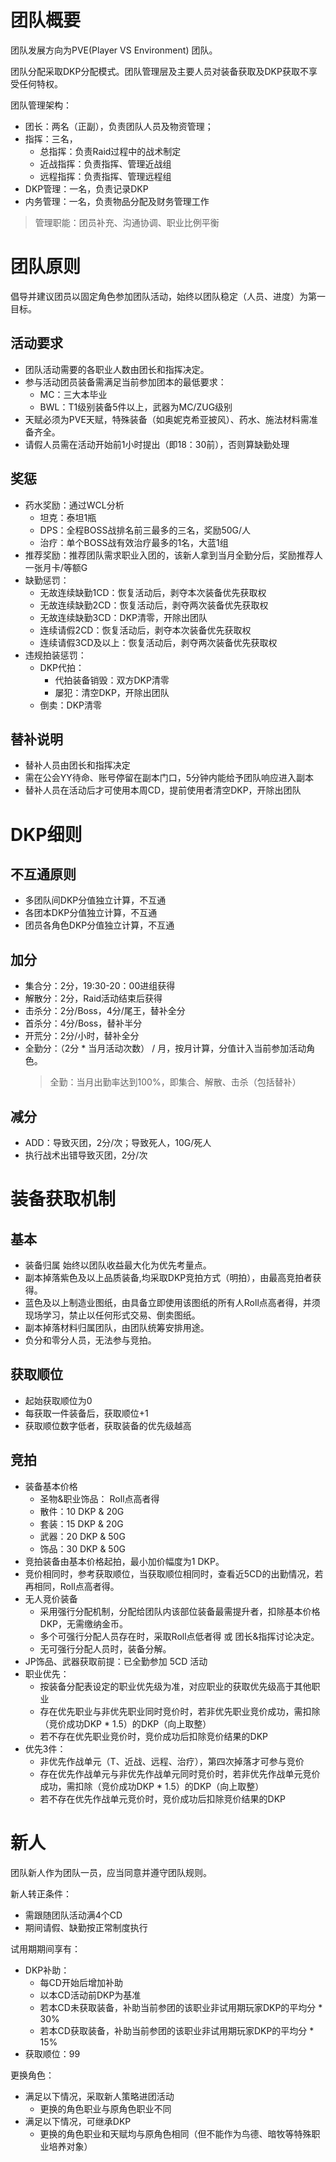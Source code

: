 # 团队概要
团队发展方向为PVE(Player VS Environment) 团队。

团队分配采取DKP分配模式。团队管理层及主要人员对装备获取及DKP获取不享受任何特权。

团队管理架构：
- 团长：两名（正副），负责团队人员及物资管理；
- 指挥：三名，
    - 总指挥：负责Raid过程中的战术制定
    - 近战指挥：负责指挥、管理近战组
    - 远程指挥：负责指挥、管理远程组
- DKP管理：一名，负责记录DKP
- 内务管理：一名，负责物品分配及财务管理工作

> 管理职能：团员补充、沟通协调、职业比例平衡

# 团队原则

倡导并建议团员以固定角色参加团队活动，始终以团队稳定（人员、进度）为第一目标。

## 活动要求

- 团队活动需要的各职业人数由团长和指挥决定。
- 参与活动团员装备需满足当前参加团本的最低要求：
    - MC：三大本毕业
    - BWL：T1级别装备5件以上，武器为MC/ZUG级别
- 天赋必须为PVE天赋，特殊装备（如奥妮克希亚披风）、药水、施法材料需准备齐全。
- 请假人员需在活动开始前1小时提出（即18：30前），否则算缺勤处理


## 奖惩
- 药水奖励：通过WCL分析
    - 坦克：泰坦1瓶
    - DPS：全程BOSS战排名前三最多的三名，奖励50G/人
    - 治疗：单个BOSS战有效治疗最多的1名，大蓝1组
- 推荐奖励：推荐团队需求职业入团的，该新人拿到当月全勤分后，奖励推荐人一张月卡/等额G
- 缺勤惩罚：
    - 无故连续缺勤1CD：恢复活动后，剥夺本次装备优先获取权
    - 无故连续缺勤2CD：恢复活动后，剥夺两次装备优先获取权
    - 无故连续缺勤3CD：DKP清零，开除出团队
    - 连续请假2CD：恢复活动后，剥夺本次装备优先获取权
    - 连续请假3CD及以上：恢复活动后，剥夺两次装备优先获取权
- 违规拍装惩罚：
    - DKP代拍：
        - 代拍装备销毁：双方DKP清零
        - 屡犯：清空DKP，开除出团队
    - 倒卖：DKP清零

## 替补说明
- 替补人员由团长和指挥决定
- 需在公会YY待命、账号停留在副本门口，5分钟内能给予团队响应进入副本
- 替补人员在活动后才可使用本周CD，提前使用者清空DKP，开除出团队

# DKP细则

## 不互通原则

* 多团队间DKP分值独立计算，不互通
* 各团本DKP分值独立计算，不互通
* 团员各角色DKP分值独立计算，不互通

 ## 加分
- 集合分：2分，19:30-20：00进组获得
- 解散分：2分，Raid活动结束后获得
- 击杀分：2分/Boss，4分/尾王，替补全分
- 首杀分：4分/Boss，替补半分
- 开荒分：2分/小时，替补全分
- 全勤分：（2分 * 当月活动次数） / 月，按月计算，分值计入当前参加活动角色。
    > 全勤：当月出勤率达到100%，即集合、解散、击杀（包括替补）

## 减分
- ADD：导致灭团，2分/次；导致死人，10G/死人
- 执行战术出错导致灭团，2分/次


# 装备获取机制

## 基本
- 装备归属 始终以团队收益最大化为优先考量点。
- 副本掉落紫色及以上品质装备,均采取DKP竞拍方式（明拍），由最高竞拍者获得。
- 蓝色及以上制造业图纸，由具备立即使用该图纸的所有人Roll点高者得，并须现场学习，禁止以任何形式交易、倒卖图纸。
- 副本掉落材料归属团队，由团队统筹安排用途。
- 负分和零分人员，无法参与竞拍。 

## 获取顺位
- 起始获取顺位为0
- 每获取一件装备后，获取顺位+1
- 获取顺位数字低者，获取装备的优先级越高


## 竞拍
- 装备基本价格
    - 圣物&职业饰品： Roll点高者得 
    - 散件：10 DKP & 20G
    - 套装：15 DKP & 20G
    - 武器：20 DKP & 50G
    - 饰品：30 DKP & 50G
- 竞拍装备由基本价格起拍，最小加价幅度为1 DKP。
- 竞价相同时，参考获取顺位，当获取顺位相同时，查看近5CD的出勤情况，若再相同，Roll点高者得。
- 无人竞价装备
    - 采用强行分配机制，分配给团队内该部位装备最需提升者，扣除基本价格DKP，无需缴纳金币。
    - 多个可强行分配人员存在时，采取Roll点低者得 或 团长&指挥讨论决定。
    - 无可强行分配人员时，装备分解。
- JP饰品、武器获取前提：已全勤参加 5CD 活动
- 职业优先：
    - 按装备分配表设定的职业优先级为准，对应职业的获取优先级高于其他职业
    - 存在优先职业与非优先职业同时竞价时，若非优先职业竞价成功，需扣除（竞价成功DKP * 1.5）的DKP（向上取整）
    - 若不存在优先职业竞价时，竞价成功后扣除竞价结果的DKP
- 优先3件：
    - 非优先作战单元（T、近战、远程、治疗），第四次掉落才可参与竞价
    - 存在优先作战单元与非优先作战单元同时竞价时，若非优先作战单元竞价成功，需扣除（竞价成功DKP * 1.5）的DKP（向上取整）
    - 若不存在优先作战单元竞价时，竞价成功后扣除竞价结果的DKP
    


# 新人

团队新人作为团队一员，应当同意并遵守团队规则。

新人转正条件：
- 需跟随团队活动满4个CD
- 期间请假、缺勤按正常制度执行

试用期期间享有：
- DKP补助：
    - 每CD开始后增加补助
    - 以本CD活动前DKP为基准
    - 若本CD未获取装备，补助当前参团的该职业非试用期玩家DKP的平均分 * 30%
    - 若本CD获取装备，补助当前参团的该职业非试用期玩家DKP的平均分 * 15%
- 获取顺位：99

更换角色：
- 满足以下情况，采取新人策略进团活动
    - 更换的角色职业与原角色职业不同
- 满足以下情况，可继承DKP
    - 更换的角色职业和天赋均与原角色相同（但不能作为鸟德、暗牧等特殊职业培养对象）
